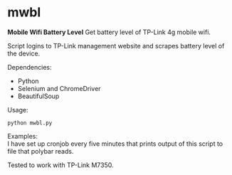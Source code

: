 # mwbl
**Mobile Wifi Battery Level**
Get battery level of TP-Link 4g mobile wifi.

Script logins to TP-Link management website and scrapes battery level of the device.

Dependencies:
- Python
- Selenium and ChromeDriver
- BeautifulSoup

Usage:
```
python mwbl.py
```

Examples:\
I have set up cronjob every five minutes that prints output of this script to file that polybar reads.

Tested to work with TP-Link M7350.
